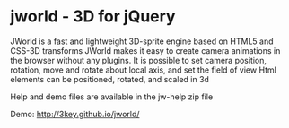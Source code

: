 jworld - 3D for jQuery
======================

JWorld is a fast and lightweight 3D-sprite engine based on HTML5 and CSS-3D transforms
JWorld  makes it easy to create camera animations in the browser without any plugins.
It is possible to set camera position, rotation, move and rotate about local axis, and set the field of view
Html elements can be positioned, rotated, and scaled in 3d

Help and demo files are available in the jw-help zip file

Demo: http://3key.github.io/jworld/
